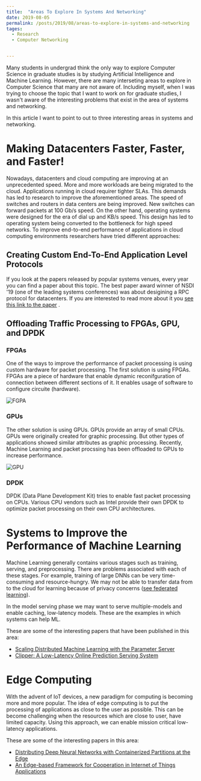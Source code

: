 ```yaml
---
title:  "Areas To Explore In Systems And Networking"
date: 2019-08-05
permalink: /posts/2019/08/areas-to-explore-in-systems-and-networking
tages:
  - Research
  - Computer Networking


---
```


Many students in undergrad think the only way to explore Computer Science in graduate 
studies is by studying Artificial Intelligence and Machine Learning. However,
there are many interseting areas to explore in Computer Science that many are not
aware of. Including myself, when I was trying to choose the topic that I want to 
work on for graduate studies, I wasn't aware of the interesting problems
that exist in the area of systems and networking.

In this article I want to point to out to three interesting areas in systems and networking.

# Making Datacenters Faster, Faster, and Faster!

Nowadays, datacenters and cloud computing are improving at an unprecedented speed. 
More and more workloads are being migrated to the cloud. Applications running
in cloud requirer tighter SLAs. This demands has led to research to improve
the aforementioned areas. The speed of switches and routers in data centers are 
being improved. New switches can forward packets at 100 Gb/s speed. On the other hand,
operating systems were designed for the era of dial up and KB/s speed. This design has
led to operating system being converted to the bottleneck for high speed networks. To improve
end-to-end performance of applications in cloud computing environments researchers have tried
different approaches:

## Creating Custom End-To-End Application Level Protocols

If you look at the papers released by popular systems venues, every year you
can find a paper about this topic. The best paper award winner of NSDI '19 (one of the
leading systems conferences) was about desigining a RPC protocol for datacenters.
If you are interested to read more about it you [see this link to the paper](https://www.usenix.org/conference/nsdi19/presentation/kalia) .

## Offloading Traffic Processing to FPGAs, GPU, and DPDK


### FPGAs
One of the ways to improve the performance of packet processing is using custom
hardware for packet processing. The first solution is using FPGAs. FPGAs are a piece of hardware that
enable dynamic reconifguration of connection between different sections of it. 
It enables usage of software to configure circuite (hardware). 

![FGPA](https://upload.wikimedia.org/wikipedia/commons/thumb/3/35/Fpga_xilinx_spartan.jpg/220px-Fpga_xilinx_spartan.jpg)

### GPUs

The other solution is using GPUs. GPUs provide an array of small CPUs. GPUs were
originally created for graphic processing. But other types of applications showed
similar attributes as graphic processing. Recently, Machine Learning and packet
procssing has been offloaded to GPUs to increase performance.

![GPU](https://images-na.ssl-images-amazon.com/images/I/61S5ttfWftL._SX425_.jpg)

### DPDK

DPDK (Data Plane Development Kit) tries to enable fast packet processing on CPUs.
Various CPU vendors such as Intel provide their own DPDK to optimize packet processing
on their own CPU architectures.

# Systems to Improve the Performance of Machine Learning 

Machine Learning generally contains various stages such as training, serving, 
and preprocessing. There are problems associated with each of these stages. For 
example, training of large DNNs can be very time-consuming and resource-hungry. We
may not be able to transfer data from to the cloud for learning because of privacy
concerns ([see federated learning](https://ai.googleblog.com/2017/04/federated-learning-collaborative.html)).

In the model serving phase we may want to serve multiple-models and enable caching,
low-latency models. These are the examples in which systems can help ML.

These are some of the interesting papers that have been published in this area:
* [Scaling Distributed Machine Learning with the Parameter Server](https://www.usenix.org/conference/osdi14/technical-sessions/presentation/li_mu)
* [Clipper: A Low-Latency Online Prediction Serving System](https://www.usenix.org/conference/nsdi17/technical-sessions/presentation/crankshaw)

# Edge Computing

With the advent of IoT devices, a new paradigm for computing is becoming more
and more popular. The idea of edge computing is to put the processing of applications
as close to the user as possible. This can be become challenging when the resources
which are close to user, have limited capacity. Using this approach, we can enable
mission critical low-latency applications.

These are some of the interesting papers in this area:
* [Distributing Deep Neural Networks with Containerized Partitions at the Edge](https://www.usenix.org/conference/hotedge19/presentation/zhou)
* [An Edge-based Framework for Cooperation in Internet of Things Applications](https://www.usenix.org/conference/hotedge19/presentation/leidall)


